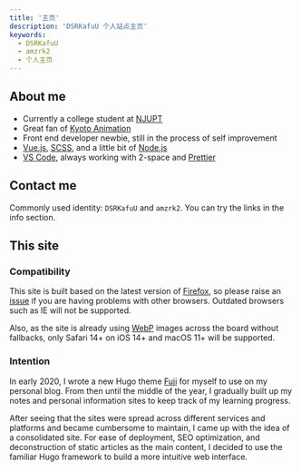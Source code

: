 ```yaml
---
title: '主页'
description: 'DSRKafuU 个人站点主页'
keywords:
  - DSRKafuU
  - amzrk2
  - 个人主页
---
```


## About me

- Currently a college student at [NJUPT](https://www.njupt.edu.cn/)
- Great fan of [Kyoto Animation](https://www.kyotoanimation.co.jp/)
- Front end developer newbie, still in the process of self improvement
- [Vue.js](https://vuejs.org/), [SCSS](https://sass-lang.com/), and a little bit of [Node.js](https://nodejs.org/)
- [VS Code](https://code.visualstudio.com), always working with 2-space and [Prettier](https://prettier.io/)

## Contact me

Commonly used identity: `DSRKafuU` and `amzrk2`. You can try the links in the info section.

## This site

### Compatibility

This site is built based on the latest version of [Firefox](https://www.mozilla.org/firefox/new/), so please raise an [issue](https://github.com/amzrk2/amzrk2-ng/issues) if you are having problems with other browsers. Outdated browsers such as IE will not be supported.

Also, as the site is already using [WebP](https://developers.google.com/speed/webp) images across the board without fallbacks, only Safari 14+ on iOS 14+ and macOS 11+ will be supported.

### Intention

In early 2020, I wrote a new Hugo theme [Fuji](https://github.com/amzrk2/hugo-theme-fuji) for myself to use on my personal blog. From then until the middle of the year, I gradually built up my notes and personal information sites to keep track of my learning progress.

After seeing that the sites were spread across different services and platforms and became cumbersome to maintain, I came up with the idea of a consolidated site. For ease of deployment, SEO optimization, and deconstruction of static articles as the main content, I decided to use the familiar Hugo framework to build a more intuitive web interface.
